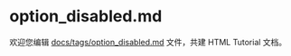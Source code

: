 option_disabled.md
===

欢迎您编辑 <a target="__blank" href="https://github.com/jaywcjlove/html-tutorial/blob/master/docs/tags/option_disabled.md">docs/tags/option_disabled.md</a> 文件，共建 HTML Tutorial 文档。